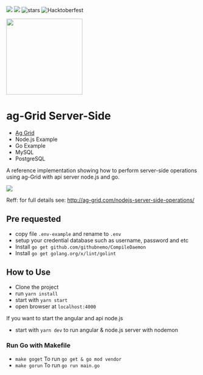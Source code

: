 [<img src="https://img.shields.io/github/issues/haifahrul/go-server-side-ag-grid"/>](https://github.com/haifahrul/go-server-side-ag-grid/issues)
[<img src="https://img.shields.io/github/forks/haifahrul/go-server-side-ag-grid"/>](https://github.com/haifahrul/go-server-side-ag-grid/network/members)
![stars](https://img.shields.io/github/stars/haifahrul/go-server-side-ag-grid)
![Hacktoberfest](https://img.shields.io/badge/Hacktoberfest-magenta)

<img src="https://github.com/haifahrul/go-server-side-ag-grid/blob/master/data/sample.png?raw=true" style="height: 200px; width: auto;"/>

# ag-Grid Server-Side 

- [Ag Grid](https://www.ag-grid.com/)
- Node.js Example
- Go Example
- MySQL
- PostgreSQL

A reference implementation showing how to perform server-side operations using ag-Grid with api server node.js and go.

![](https://github.com/ag-grid/ag-grid/blob/latest/packages/ag-grid-docs/src/nodejs-server-side-operations/app-arch.png "")

Reff: for full details see: http://ag-grid.com/nodejs-server-side-operations/

## Pre requested

- copy file `.env-example` and rename to `.env`
- setup your credential database such as username, password and etc
- Install `go get github.com/githubnemo/CompileDaemon`
- Install `go get golang.org/x/lint/golint`

## How to Use

- Clone the project
- run `yarn install`
- start with `yarn start`
- open browser at `localhost:4000`

If you want to start the angular and api node.js
- start with `yarn dev` to run angular & node.js server with nodemon

### Run Go with Makefile
- `make goget` To run `go get & go mod vendor`
- `make gorun` To run `go run main.go`
